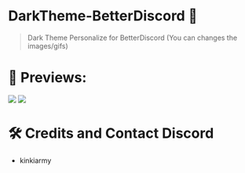 # DarkTheme-BetterDiscord 🎨

> Dark Theme Personalize for BetterDiscord (You can changes the images/gifs)

# 👀 Previews:

![](https://imgur.com/Uxtb1KB.png)
![](https://imgur.com/CsMeuWt.png)

# 🛠️ Credits and Contact Discord
- kinkiarmy
